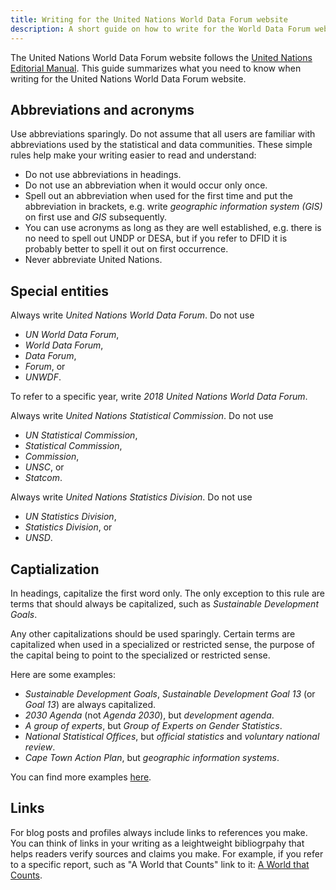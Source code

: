 ```yaml
---
title: Writing for the United Nations World Data Forum website
description: A short guide on how to write for the World Data Forum website.
---
```


The United Nations World Data Forum website follows the [United Nations Editorial Manual](http://www.dgacm.org/editorialmanual/). This guide summarizes what you need to know when writing for the United Nations World Data Forum website.

## Abbreviations and acronyms

Use abbreviations sparingly. Do not assume that all users are familiar with abbreviations used by the statistical and data communities. These simple rules help make your writing easier to read and understand:

- Do not use abbreviations in headings.
- Do not use an abbreviation when it would occur only once.
- Spell out an abbreviation when used for the first time and put the abbreviation in brackets, e.g. write _geographic information system (GIS)_ on first use and _GIS_ subsequently.
- You can use acronyms as long as they are well established, e.g. there is no need to spell out UNDP or DESA, but if you refer to DFID it is probably better to spell it out on first occurrence.
- Never abbreviate United Nations.

## Special entities

Always write _United Nations World Data Forum_. Do not use

- _UN World Data Forum_,
- _World Data Forum_,
- _Data Forum_,
- _Forum_, or
- _UNWDF_.

To refer to a specific year, write _2018 United Nations World Data Forum_.

Always write _United Nations Statistical Commission_. Do not use

- _UN Statistical Commission_,
- _Statistical Commission_,
- _Commission_,
- _UNSC_, or
- _Statcom_.

Always write _United Nations Statistics Division_. Do not use

- _UN Statistics Division_,
- _Statistics Division_, or
- _UNSD_.

## Captialization

In headings, capitalize the first word only. The only exception to this rule are terms that should always be capitalized, such as _Sustainable Development Goals_.

Any other capitalizations should be used sparingly. Certain terms are capitalized when used in a specialized or restricted sense, the purpose of the capital being to point to the specialized or restricted sense.

Here are some examples:

- _Sustainable Development Goals_, _Sustainable Development Goal 13_ (or _Goal 13_) are always capitalized.
- _2030 Agenda_ (not _Agenda 2030_), but _development agenda_.
- _A group of experts_, but _Group of Experts on Gender Statistics_.
- _National Statistical Offices_, but _official statistics_ and _voluntary national review_.
- _Cape Town Action Plan_, but _geographic information systems_.

You can find more examples [here](http://www.dgacm.org/editorialmanual/ed-guidelines/style/capitalization.htm).

## Links

For blog posts and profiles always include links to references you make. You can think of links in your writing as a leightweight bibliogrpahy that helps readers verify sources and claims you make. For example, if you refer to a specific report, such as "A World that Counts" link to it: [A World that Counts](http://www.undatarevolution.org/wp-content/uploads/2014/11/A-World-That-Counts.pdf).
